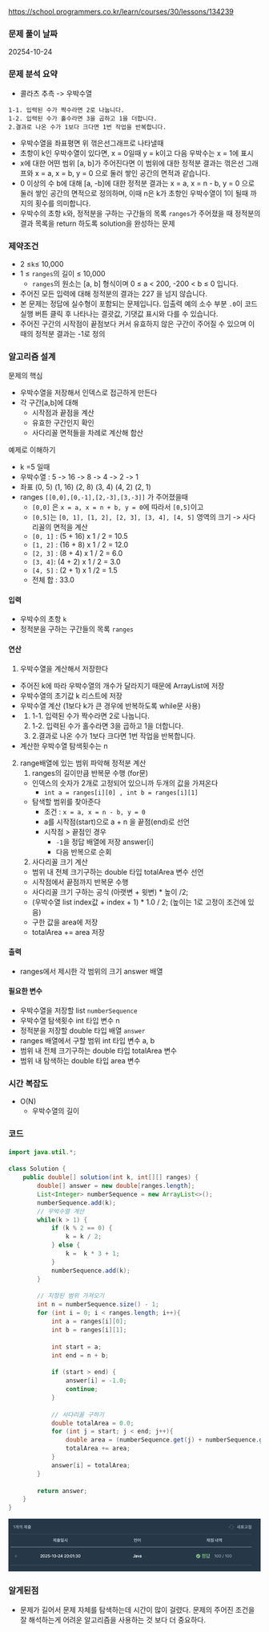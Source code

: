 https://school.programmers.co.kr/learn/courses/30/lessons/134239

### 문제 풀이 날짜
20254-10-24

### 문제 분석 요약
- 콜라츠 추측 -> 우박수열
```
1-1. 입력된 수가 짝수라면 2로 나눕니다.
1-2. 입력된 수가 홀수라면 3을 곱하고 1을 더합니다.
2.결과로 나온 수가 1보다 크다면 1번 작업을 반복합니다.
```
- 우박수열을 좌표평면 위 꺾은선그래프로 나타낼때
- 초항이 k인 우박수열이 있다면, x = 0일때 y = k이고 다음 우박수는 x = 1에 표시
- x에 대한 어떤 범위 [a, b]가 주어진다면 이 범위에 대한 정적분 결과는 꺾은선 그래프와 x = a, x = b, y = 0 으로 둘러 쌓인 공간의 면적과 같습니다.
- 0 이상의 수 b에 대해 [a, -b]에 대한 정적분 결과는 x = a, x = n - b, y = 0 으로 둘러 쌓인 공간의 면적으로 정의하며, 이때 n은 k가 초항인 우박수열이 1이 될때 까지의 횟수를 의미합니다.
- 우박수의 초항 `k`와, 정적분을 구하는 구간들의 목록 `ranges`가 주어졌을 때 정적분의 결과 목록을 return 하도록 solution을 완성하는 문제

### 제약조건
- 2 ≤`k`≤ 10,000
- 1 ≤ `ranges`의 길이 ≤ 10,000
    - `ranges`의 원소는 [a, b] 형식이며 0 ≤ a < 200, -200 < b ≤ 0 입니다.
- 주어진 모든 입력에 대해 정적분의 결과는 227 을 넘지 않습니다.
- 본 문제는 정답에 실수형이 포함되는 문제입니다. 입출력 예의 소수 부분 `.0`이 코드 실행 버튼 클릭 후 나타나는 결괏값, 기댓값 표시와 다를 수 있습니다.
- 주어진 구간의 시작점이 끝점보다 커서 유효하지 않은 구간이 주어질 수 있으며 이때의 정적분 결과는 -1로 정의
### 알고리즘 설계

문제의 핵심
- 우박수열을 저장해서 인덱스로 접근하게 만든다
- 각 구간[a,b]에 대해
    - 시작점과 끝점을 계산
    - 유효한 구간인지 확인
    - 사다리꼴 면적들을 차례로 계산해 합산

예제로 이해하기
- k =5 일때
- 우박수열 : 5 -> 16 -> 8 -> 4 -> 2 -> 1
- 좌표 (0, 5) (1, 16) (2, 8) (3, 4) (4, 2) (2, 1)
- ranges `[[0,0],[0,-1],[2,-3],[3,-3]]` 가 주어졌을때
    - `[0,0]` 은 `x = a, x = n + b, y = 0`에 따라서 `[0,5]`이고
    - `[0,5]`는 `[0, 1], [1, 2], [2, 3], [3, 4], [4, 5]` 영역의 크기 -> 사다리꼴의 면적을 계산
    - `[0, 1]` : (5 + 16) x 1 / 2 = 10.5
    - `[1, 2]` : (16 + 8) x 1 / 2 = 12.0
    - `[2, 3]` : (8 + 4) x 1 / 2 = 6.0
    - `[3, 4]`: (4 + 2) x 1 / 2 = 3.0
    - `[4, 5]` : (2 + 1) x 1 /2 = 1.5
    - 전체 합 : 33.0

#### 입력
- 우박수의 초항 `k`
- 정적분을 구하는 구간들의 목록 `ranges`

#### 연산
1. 우박수열을 계산해서 저장한다
- 주어진 k에 따라 우박수열의 개수가 달라지기 때문에 ArrayList에 저장
- 우박수열의 초기값 k 리스트에 저장
- 우박수열 계산 (1보다 k가 큰 경우에 반복하도록 while문 사용)
- 1) 1-1. 입력된 수가 짝수라면 2로 나눕니다.
  2) 1-2. 입력된 수가 홀수라면 3을 곱하고 1을 더합니다.
  3) 2.결과로 나온 수가 1보다 크다면 1번 작업을 반복합니다.
- 계산한 우박수열 탐색횟수는 n

2. range배열에 있는 범위 파악해 정적분 계산
   1) ranges의 길이만큼 반복문 수행 (for문)
   - 인덱스의 숫자가 2개로 고정되어 있으니까 두개의 값을 가져온다
     - `int a = ranges[i][0] , int b = ranges[i][1]`
   - 탐색할 범위를 찾아준다 
     - 조건 : `x = a, x = n - b, y = 0`
     - a를 시작점(start)으로 a + n 을 끝점(end)로 선언
     - 시작점 > 끝점인 경우
       - `-1`을 정답 배열에 저장 answer[i]
       - 다음 반복으로 순회
   2) 사다리꼴 크기 계산
   - 범위 내 전체 크기구하는 double 타입 totalArea 변수 선언
   - 시작점에서 끝점까지 반복문 수행
   - 사다리꼴 크기 구하는 공식 (아랫변 + 윗변) * 높이 /2;
   - (우박수열 list index값 + index + 1) * 1.0 / 2; (높이는 1로 고정이 조건에 있음)
   - 구한 값을 area에 저장
   - totalArea += area 저장
   
#### 출력
 -  ranges에서 제시한 각 범위의 크기 answer 배열 

#### 필요한 변수
- 우박수열을 저장할 list `numberSequence`
- 우박수열 탐색횟수 int 타입 변수 n
- 정적분을 저장할 double 타입 배열 `answer`
- ranges 배열에서 구할 범위 int 타입 변수 a, b
- 범위 내 전체 크기구하는 double 타입 totalArea 변수
- 범위 내 탐색하는 double 타입 area 변수 

### 시간 복잡도
- O(N)
  - 우박수열의 길이

### 코드
```java  
import java.util.*;

class Solution {
    public double[] solution(int k, int[][] ranges) {
        double[] answer = new double[ranges.length];
        List<Integer> numberSequence = new ArrayList<>();
        numberSequence.add(k);
        // 우박수열 계산
        while(k > 1) {
            if (k % 2 == 0) {
                k = k / 2;
            } else {  
                k =  k * 3 + 1;
            }
            numberSequence.add(k);
        }
        
        // 지정된 범위 가져오기
        int n = numberSequence.size() - 1;
        for (int i = 0; i < ranges.length; i++){
            int a = ranges[i][0];
            int b = ranges[i][1];
            
            int start = a;
            int end = n + b;
            
            if (start > end) {
                answer[i] = -1.0;
                continue;
            }
            
            // 사다리꼴 구하기
            double totalArea = 0.0;
            for (int j = start; j < end; j++){
                double area = (numberSequence.get(j) + numberSequence.get(j + 1)) * 1.0 /2;
                totalArea += area;
            }
            answer[i] = totalArea;
        }
        
        return answer;
    }
}
```
![p134239](p134239.png)

### 알게된점
- 문제가 길어서 문제 자체를 탐색하는데 시간이 많이 걸렸다. 문제의 주어진 조건을 잘 해석하는게 어려운 알고리즘을 사용하는 것 보다 더 중요하다.